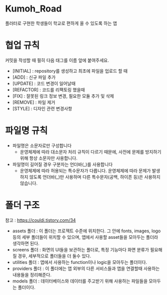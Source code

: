 # Kumoh_Road
플러터로 구현한 학생들이 학교로 편하게 올 수 있도록 하는 앱

# 협업 규칙
커밋을 작성할 때 필히 다음 태그를 이름 앞에 붙여주세요.
- [INITIAL] : repository를 생성하고 최초에 파일을 업로드 할 때
- [ADD] : 신규 파일 추가
- [UPDATE] : 코드 변경이 일어날때
- [REFACTOR] : 코드를 리팩토링 했을때
- [FIX] : 잘못된 링크 정보 변경, 필요한 모듈 추가 및 삭제
- [REMOVE] : 파일 제거
- [STYLE] : 디자인 관련 변경사항

# 파일명 규칙
- 파일명은 소문자로만 구성합니다
  - 운영체제에 따라 대소문자 처리 규칙이 다르기 때문에, 사전에 문제를 방지하기 위해 항상 소문자만 사용합니다.
- 파일명이 길어질 경우 구분자는 언더바(_)를 사용합니다
  - 운영체제에 따라 허용되는 특수문자가 다릅니다. 운영체제에 따라 문제가 발생하지 않도록 언더바(_)만 사용하며 다른 특수문자(공백, 하이픈 등)은 사용하지 않습니다.
  
# 폴더 구조
참고 : https://couldi.tistory.com/34
- assets 폴더 : 이 폴더는 프로젝트 수준에 위치한다. 그 안에 fonts, images, logo 등의 세부 폴더들이 위치할 수 있으며, 앱에서 사용할 asset들을 모아두는 폴더라 생각하면 된다.
- screens 폴더 : 화면의 UI들을 보관하는 폴더로, 특정 기능마다 화면 분류가 필요해 질 경우, 세부적으로 폴더들을 더 둘수 있다. 
- utilities 폴더 : 앱에서 사용하는 function이나 logic을 모아두는 폴더이다. 
- providers 폴더 : 이 폴더에는 앱 외부의 다른 서비스들과 앱을 연결할때 사용하는 내용들을 정리해준다.
- models 폴더 : 데이터베이스와 데이터를 주고받기 위해 사용하는 파일들을 모아두는 폴더이다.

  
